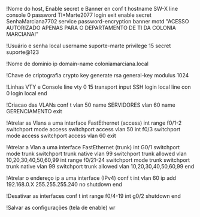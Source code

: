 ﻿!Nome do host, Enable secret e Banner
en
conf t
hostname SW-X
line console 0
password TI*Marte2077
login
exit
enable secret SenhaMarciana7702
service password-encryption
banner motd "ACESSO AUTORIZADO APENAS PARA O DEPARTAMENTO DE TI DA COLONIA MARCIANA!"


!Usuário e senha local
username suporte-marte privilege 15 secret suporte@123

!Nome de dominio
ip domain-name coloniamarciana.local


!Chave de criptografia
crypto key generate rsa general-key modulus 1024

!Linhas VTY e Console
line vty 0 15
transport input SSH
login local
line con 0
login local
end

!Criacao das VLANs
conf t
vlan 50
name SERVIDORES
vlan 60
name GERENCIAMENTO
exit


!Atrelar as Vlans a uma interface FastEthernet (access)
int range f0/1-2
switchport mode access
switchport access vlan 50
int f0/3
switchport mode access
switchport access vlan 60
exit


!Atrelar a Vlan a uma interface FastEthernet (trunk)
int G0/1
switchport mode trunk
switchport trunk native vlan 99
switchport trunk allowed vlan 10,20,30,40,50,60,99
int range f0/21-24
switchport mode trunk
switchport trunk native vlan 99
switchport trunk allowed vlan 10,20,30,40,50,60,99
end


!Atrelar o endereço ip a uma interface (IPv4)
conf t
int vlan 60
ip add 192.168.0.X 255.255.255.240
no shutdown
end

!Desativar as interfaces
conf t
int range f0/4-19
int g0/2
shutdown
end

!Salvar as configurações (tela de enable)
wr






